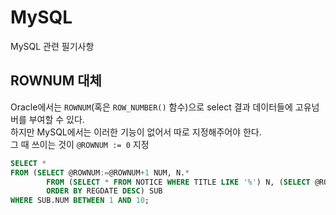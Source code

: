 # MySQL

MySQL 관련 필기사항

## ROWNUM 대체

Oracle에서는 `ROWNUM`(혹은 `ROW_NUMBER()` 함수)으로 select 결과 데이터들에 고유넘버를 부여할 수 있다.  
하지만 MySQL에서는 이러한 기능이 없어서 따로 지정해주어야 한다.  
그 때 쓰이는 것이 `@ROWNUM := 0` 지정

```sql
SELECT * 
FROM (SELECT @ROWNUM:=@ROWNUM+1 NUM, N.* 
        FROM (SELECT * FROM NOTICE WHERE TITLE LIKE '%') N, (SELECT @ROWNUM := 0) TMP 
        ORDER BY REGDATE DESC) SUB
WHERE SUB.NUM BETWEEN 1 AND 10;
```

